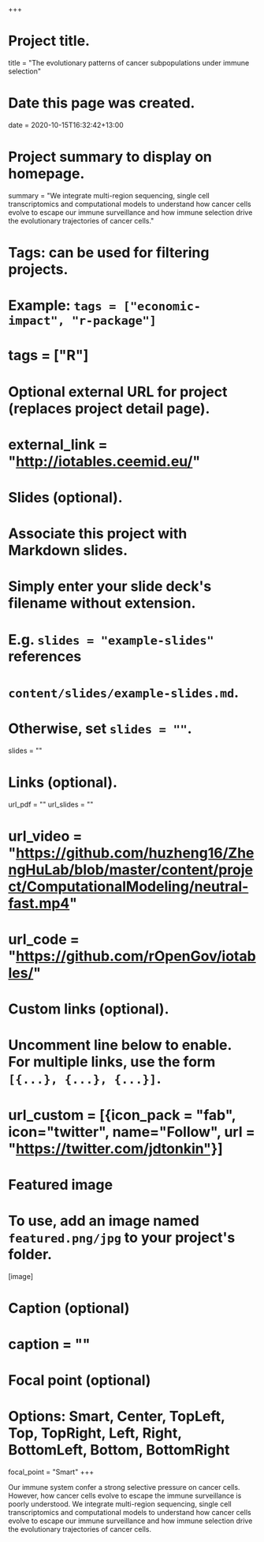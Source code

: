 +++
# Project title.
title = "The evolutionary patterns of cancer subpopulations under immune selection"

# Date this page was created.
date = 2020-10-15T16:32:42+13:00

# Project summary to display on homepage.
summary = "We integrate multi-region sequencing, single cell transcriptomics and computational models to understand how cancer cells evolve to escape our immune surveillance and how immune selection drive the evolutionary trajectories of cancer cells."

# Tags: can be used for filtering projects.
# Example: `tags = ["economic-impact", "r-package"]`
# tags = ["R"]

# Optional external URL for project (replaces project detail page).
# external_link = "http://iotables.ceemid.eu/"

# Slides (optional).
#   Associate this project with Markdown slides.
#   Simply enter your slide deck's filename without extension.
#   E.g. `slides = "example-slides"` references 
#   `content/slides/example-slides.md`.
#   Otherwise, set `slides = ""`.
slides = ""

# Links (optional).
url_pdf = ""
url_slides = ""
# url_video = "https://github.com/huzheng16/ZhengHuLab/blob/master/content/project/ComputationalModeling/neutral-fast.mp4"
# url_code = "https://github.com/rOpenGov/iotables/"

# Custom links (optional).
#   Uncomment line below to enable. For multiple links, use the form `[{...}, {...}, {...}]`.
# url_custom = [{icon_pack = "fab", icon="twitter", name="Follow", url = "https://twitter.com/jdtonkin"}]

# Featured image
# To use, add an image named `featured.png/jpg` to your project's folder. 
[image]
  # Caption (optional)
  # caption = ""
  
  # Focal point (optional)
  # Options: Smart, Center, TopLeft, Top, TopRight, Left, Right, BottomLeft, Bottom, BottomRight
  focal_point = "Smart"
+++

Our immune system confer a strong selective pressure on cancer cells. However, how cancer cells evolve to escape the immune surveillance is poorly understood. We integrate multi-region sequencing, single cell transcriptomics and computational models to understand how cancer cells evolve to escape our immune surveillance and how immune selection drive the evolutionary trajectories of cancer cells.
